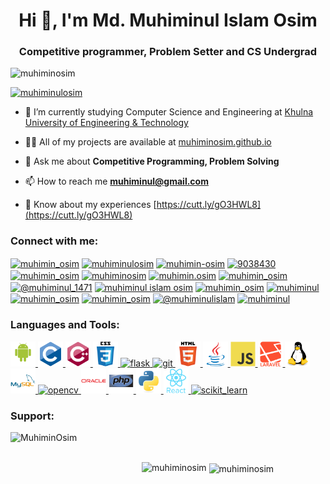 <h1 align="center">Hi 👋, I'm Md. Muhiminul Islam Osim</h1>
<h3 align="center">Competitive programmer, Problem Setter and CS Undergrad</h3>

<p align="left"> <img src="https://komarev.com/ghpvc/?username=muhiminosim&label=Profile%20views&color=0e75b6&style=flat" alt="muhiminosim" /> </p>

<p align="left"> <a href="https://twitter.com/muhiminulosim" target="blank"><img src="https://img.shields.io/twitter/follow/muhiminulosim?logo=twitter&style=for-the-badge" alt="muhiminulosim" /></a> </p>

- 🔭 I’m currently studying Computer Science and Engineering at [Khulna University of Engineering & Technology](kuet.ac.bd)

- 👨‍💻 All of my projects are available at [muhiminosim.github.io](muhiminosim.github.io)

- 💬 Ask me about **Competitive Programming, Problem Solving**

- 📫 How to reach me **muhiminul@gmail.com**

- 📄 Know about my experiences [https://cutt.ly/gO3HWL8](https://cutt.ly/gO3HWL8)

<h3 align="left">Connect with me:</h3>
<p align="left">
<a href="https://dev.to/muhimin_osim" target="blank"><img align="center" src="https://raw.githubusercontent.com/rahuldkjain/github-profile-readme-generator/master/src/images/icons/Social/devto.svg" alt="muhimin_osim" height="30" width="40" /></a>
<a href="https://twitter.com/muhiminulosim" target="blank"><img align="center" src="https://raw.githubusercontent.com/rahuldkjain/github-profile-readme-generator/master/src/images/icons/Social/twitter.svg" alt="muhiminulosim" height="30" width="40" /></a>
<a href="https://linkedin.com/in/muhimin-osim" target="blank"><img align="center" src="https://raw.githubusercontent.com/rahuldkjain/github-profile-readme-generator/master/src/images/icons/Social/linked-in-alt.svg" alt="muhimin-osim" height="30" width="40" /></a>
<a href="https://stackoverflow.com/users/9038430" target="blank"><img align="center" src="https://raw.githubusercontent.com/rahuldkjain/github-profile-readme-generator/master/src/images/icons/Social/stack-overflow.svg" alt="9038430" height="30" width="40" /></a>
<a href="https://codesandbox.com/muhimin_osim" target="blank"><img align="center" src="https://raw.githubusercontent.com/rahuldkjain/github-profile-readme-generator/master/src/images/icons/Social/codesandbox.svg" alt="muhimin_osim" height="30" width="40" /></a>
<a href="https://kaggle.com/muhiminosim" target="blank"><img align="center" src="https://raw.githubusercontent.com/rahuldkjain/github-profile-readme-generator/master/src/images/icons/Social/kaggle.svg" alt="muhiminosim" height="30" width="40" /></a>
<a href="https://fb.com/muhimin.osim" target="blank"><img align="center" src="https://raw.githubusercontent.com/rahuldkjain/github-profile-readme-generator/master/src/images/icons/Social/facebook.svg" alt="muhimin.osim" height="30" width="40" /></a>
<a href="https://instagram.com/muhimin_osim" target="blank"><img align="center" src="https://raw.githubusercontent.com/rahuldkjain/github-profile-readme-generator/master/src/images/icons/Social/instagram.svg" alt="muhimin_osim" height="30" width="40" /></a>
<a href="https://medium.com/@muhiminul_1471" target="blank"><img align="center" src="https://raw.githubusercontent.com/rahuldkjain/github-profile-readme-generator/master/src/images/icons/Social/medium.svg" alt="@muhiminul_1471" height="30" width="40" /></a>
<a href="https://www.youtube.com/c/muhiminul islam osim" target="blank"><img align="center" src="https://raw.githubusercontent.com/rahuldkjain/github-profile-readme-generator/master/src/images/icons/Social/youtube.svg" alt="muhiminul islam osim" height="30" width="40" /></a>
<a href="https://www.codechef.com/users/muhimin_osim" target="blank"><img align="center" src="https://cdn.jsdelivr.net/npm/simple-icons@3.1.0/icons/codechef.svg" alt="muhimin_osim" height="30" width="40" /></a>
<a href="https://www.hackerrank.com/muhiminul" target="blank"><img align="center" src="https://raw.githubusercontent.com/rahuldkjain/github-profile-readme-generator/master/src/images/icons/Social/hackerrank.svg" alt="muhiminul" height="30" width="40" /></a>
<a href="https://codeforces.com/profile/muhimin_osim" target="blank"><img align="center" src="https://raw.githubusercontent.com/rahuldkjain/github-profile-readme-generator/master/src/images/icons/Social/codeforces.svg" alt="muhimin_osim" height="30" width="40" /></a>
<a href="https://www.leetcode.com/muhimin_osim" target="blank"><img align="center" src="https://raw.githubusercontent.com/rahuldkjain/github-profile-readme-generator/master/src/images/icons/Social/leet-code.svg" alt="muhimin_osim" height="30" width="40" /></a>
<a href="https://www.hackerearth.com/@muhiminulislam" target="blank"><img align="center" src="https://raw.githubusercontent.com/rahuldkjain/github-profile-readme-generator/master/src/images/icons/Social/hackerearth.svg" alt="@muhiminulislam" height="30" width="40" /></a>
<a href="https://auth.geeksforgeeks.org/user/muhiminul" target="blank"><img align="center" src="https://raw.githubusercontent.com/rahuldkjain/github-profile-readme-generator/master/src/images/icons/Social/geeks-for-geeks.svg" alt="muhiminul" height="30" width="40" /></a>
</p>

<h3 align="left">Languages and Tools:</h3>
<p align="left"> <a href="https://developer.android.com" target="_blank" rel="noreferrer"> <img src="https://raw.githubusercontent.com/devicons/devicon/master/icons/android/android-original-wordmark.svg" alt="android" width="40" height="40"/> </a> <a href="https://www.cprogramming.com/" target="_blank" rel="noreferrer"> <img src="https://raw.githubusercontent.com/devicons/devicon/master/icons/c/c-original.svg" alt="c" width="40" height="40"/> </a> <a href="https://www.w3schools.com/cpp/" target="_blank" rel="noreferrer"> <img src="https://raw.githubusercontent.com/devicons/devicon/master/icons/cplusplus/cplusplus-original.svg" alt="cplusplus" width="40" height="40"/> </a> <a href="https://www.w3schools.com/css/" target="_blank" rel="noreferrer"> <img src="https://raw.githubusercontent.com/devicons/devicon/master/icons/css3/css3-original-wordmark.svg" alt="css3" width="40" height="40"/> </a> <a href="https://flask.palletsprojects.com/" target="_blank" rel="noreferrer"> <img src="https://www.vectorlogo.zone/logos/pocoo_flask/pocoo_flask-icon.svg" alt="flask" width="40" height="40"/> </a> <a href="https://git-scm.com/" target="_blank" rel="noreferrer"> <img src="https://www.vectorlogo.zone/logos/git-scm/git-scm-icon.svg" alt="git" width="40" height="40"/> </a> <a href="https://www.w3.org/html/" target="_blank" rel="noreferrer"> <img src="https://raw.githubusercontent.com/devicons/devicon/master/icons/html5/html5-original-wordmark.svg" alt="html5" width="40" height="40"/> </a> <a href="https://www.java.com" target="_blank" rel="noreferrer"> <img src="https://raw.githubusercontent.com/devicons/devicon/master/icons/java/java-original.svg" alt="java" width="40" height="40"/> </a> <a href="https://developer.mozilla.org/en-US/docs/Web/JavaScript" target="_blank" rel="noreferrer"> <img src="https://raw.githubusercontent.com/devicons/devicon/master/icons/javascript/javascript-original.svg" alt="javascript" width="40" height="40"/> </a> <a href="https://laravel.com/" target="_blank" rel="noreferrer"> <img src="https://raw.githubusercontent.com/devicons/devicon/master/icons/laravel/laravel-plain-wordmark.svg" alt="laravel" width="40" height="40"/> </a> <a href="https://www.linux.org/" target="_blank" rel="noreferrer"> <img src="https://raw.githubusercontent.com/devicons/devicon/master/icons/linux/linux-original.svg" alt="linux" width="40" height="40"/> </a> <a href="https://www.mysql.com/" target="_blank" rel="noreferrer"> <img src="https://raw.githubusercontent.com/devicons/devicon/master/icons/mysql/mysql-original-wordmark.svg" alt="mysql" width="40" height="40"/> </a> <a href="https://opencv.org/" target="_blank" rel="noreferrer"> <img src="https://www.vectorlogo.zone/logos/opencv/opencv-icon.svg" alt="opencv" width="40" height="40"/> </a> <a href="https://www.oracle.com/" target="_blank" rel="noreferrer"> <img src="https://raw.githubusercontent.com/devicons/devicon/master/icons/oracle/oracle-original.svg" alt="oracle" width="40" height="40"/> </a> <a href="https://www.php.net" target="_blank" rel="noreferrer"> <img src="https://raw.githubusercontent.com/devicons/devicon/master/icons/php/php-original.svg" alt="php" width="40" height="40"/> </a> <a href="https://www.python.org" target="_blank" rel="noreferrer"> <img src="https://raw.githubusercontent.com/devicons/devicon/master/icons/python/python-original.svg" alt="python" width="40" height="40"/> </a> <a href="https://reactjs.org/" target="_blank" rel="noreferrer"> <img src="https://raw.githubusercontent.com/devicons/devicon/master/icons/react/react-original-wordmark.svg" alt="react" width="40" height="40"/> </a> <a href="https://scikit-learn.org/" target="_blank" rel="noreferrer"> <img src="https://upload.wikimedia.org/wikipedia/commons/0/05/Scikit_learn_logo_small.svg" alt="scikit_learn" width="40" height="40"/> </a> </p>

<h3 align="left">Support:</h3>
<p><a href="https://www.buymeacoffee.com/MuhiminOsim"> <img align="left" src="https://cdn.buymeacoffee.com/buttons/v2/default-yellow.png" height="50" width="210" alt="MuhiminOsim" /></a></p><br><br>

<p><img align="left" src="https://github-readme-stats.vercel.app/api/top-langs?username=muhiminosim&show_icons=true&locale=en&layout=compact" alt="muhiminosim" /></p>

<p>&nbsp;<img align="center" src="https://github-readme-stats.vercel.app/api?username=muhiminosim&show_icons=true&locale=en" alt="muhiminosim" /></p>
